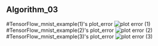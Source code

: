 ## Algorithm_03
#TensorFlow_mnist_example(1)'s plot_error
![plot error (1)](https://user-images.githubusercontent.com/69046742/173228049-60957996-36e9-46a4-ab07-6fca7cf23b02.png)
#TensorFlow_mnist_example(2)'s plot_error
![plot error (2)](https://user-images.githubusercontent.com/69046742/173228051-294a769e-75cf-4734-a740-bb08ad07bbc3.png)
#TensorFlow_mnist_example(3)'s plot_error
![plot error (3)](https://user-images.githubusercontent.com/69046742/173228052-8300ab57-829f-47e0-8c39-4ae9daa01bcd.png)
